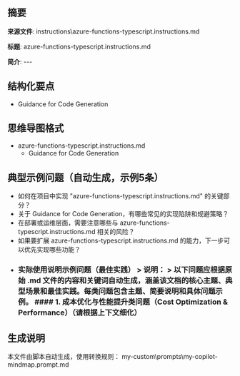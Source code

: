 ## 摘要

**来源文件**: instructions\azure-functions-typescript.instructions.md

**标题**: azure-functions-typescript.instructions.md

**简介**: ---

## 结构化要点

- Guidance for Code Generation

## 思维导图格式

- azure-functions-typescript.instructions.md
  - Guidance for Code Generation

## 典型示例问题（自动生成，示例5条）

- 如何在项目中实现 "azure-functions-typescript.instructions.md" 的关键部分？
- 关于 Guidance for Code Generation，有哪些常见的实现陷阱和规避策略？
- 在部署或运维层面，需要注意哪些与 azure-functions-typescript.instructions.md 相关的风险？
- 如果要扩展 azure-functions-typescript.instructions.md 的能力，下一步可以优先实现哪些功能？
- ### 实际使用说明示例问题（最佳实践）  > **说明：** > 以下问题应根据原始 .md 文件的内容和关键词自动生成，涵盖该文档的核心主题、典型场景和最佳实践。每类问题包含主题、简要说明和具体问题示例。  #### 1. 成本优化与性能提升类问题（Cost Optimization & Performance）（请根据上下文细化）

## 生成说明

本文件由脚本自动生成，使用转换规则： my-custom\prompts\my-copilot-mindmap.prompt.md
